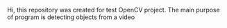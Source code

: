 Hi, this repository was created for test OpenCV project.
The main purpose of program is detecting objects from a video
